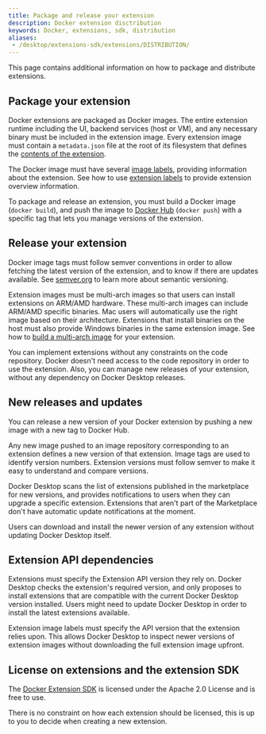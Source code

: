 ```yaml
---
title: Package and release your extension
description: Docker extension disctribution
keywords: Docker, extensions, sdk, distribution
aliases: 
 - /desktop/extensions-sdk/extensions/DISTRIBUTION/
---
```


This page contains additional information on how to package and distribute extensions.

## Package your extension

Docker extensions are packaged as Docker images. The entire extension runtime including the UI, backend services (host or VM), and any necessary binary must be included in the extension image.
Every extension image must contain a `metadata.json` file at the root of its filesystem that defines the [contents of the extension](../architecture/metadata.md).

The Docker image must have several [image labels](labels.md), providing information about the extension. See how to use [extension labels](labels.md) to provide extension overview information.

To package and release an extension, you must build a Docker image (`docker build`), and push the image to [Docker Hub](https://hub.docker.com/) (`docker push`) with a specific tag that lets you manage versions of the extension.

## Release your extension

Docker image tags must follow semver conventions in order to allow fetching the latest version of the extension, and to know if there are updates available. See [semver.org](https://semver.org/) to learn more about semantic versioning.

Extension images must be multi-arch images so that users can install extensions on ARM/AMD hardware. These multi-arch images can include ARM/AMD specific binaries. Mac users will automatically use the right image based on their architecture.
Extensions that install binaries on the host must also provide Windows binaries in the same extension image. See how to [build a multi-arch image](multi-arch.md) for your extension.

You can implement extensions without any constraints on the code repository. Docker doesn't need access to the code repository in order to use the extension. Also, you can manage new releases of your extension, without any dependency on Docker Desktop releases.

## New releases and updates

You can release a new version of your Docker extension by pushing a new image with a new tag to Docker Hub.

Any new image pushed to an image repository corresponding to an extension defines a new version of that extension. Image tags are used to identify version numbers. Extension versions must follow semver to make it easy to understand and compare versions.

Docker Desktop scans the list of extensions published in the marketplace for new versions, and provides notifications to users when they can upgrade a specific extension. Extensions that aren't part of the Marketplace don't have automatic update notifications at the moment.

Users can download and install the newer version of any extension without updating Docker Desktop itself.

## Extension API dependencies

Extensions must specify the Extension API version they rely on. Docker Desktop checks the extension's required version, and only proposes to install extensions that are compatible with the current Docker Desktop version installed. Users might need to update Docker Desktop in order to install the latest extensions available.

Extension image labels must specify the API version that the extension relies upon. This allows Docker Desktop to inspect newer versions of extension images without downloading the full extension image upfront.

## License on extensions and the extension SDK

The [Docker Extension SDK](https://www.npmjs.com/package/@docker/extension-api-client) is licensed under the Apache 2.0 License and is free to use.

There is no constraint on how each extension should be licensed, this is up to you to decide when creating a new extension.
